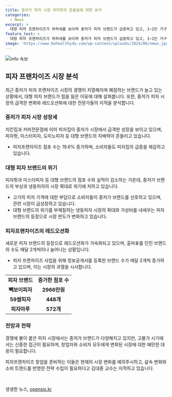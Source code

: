 ```yaml
---
title: 중저가 피자 시장 피자헛의 흔들림에 대한 분석
categories:
  - News
excerpt: >
  대형 피자 프랜차이즈가 하락세를 보이며 중저가 피자 브랜드가 급증하고 있고, 1~2인 가구를 겨냥한 중저가 피자 시장의 경쟁이 과열되고 있다. 대형 브랜드들의 점포 수와 매출액이 감소하면서 중저가 피자 시장이 주목받고 있으며, 냉동피자 시장의 성장과 함께 가성비를 내세운 브랜드의 등장으로 시장 판도가 변화하고 있다. 하지만 새로운 브랜드의 등장으로 출혈 경쟁이 예상되며, 중저가 피자 시장이 고물가 시기에도 불구하고 급성장하고 있는 상황이다.
feature_text: >
  대형 피자 프랜차이즈가 하락세를 보이며 중저가 피자 브랜드가 급증하고 있고, 1~2인 가구를 겨냥한 중저가 피자 시장의 경쟁이 과열되고 있다. 대형 브랜드들의 점포 수와 매출액이 감소하면서 중저가 피자 시장이 주목받고 있으며, 냉동피자 시장의 성장과 함께 가성비를 내세운 브랜드의 등장으로 시장 판도가 변화하고 있다. 하지만 새로운 브랜드의 등장으로 출혈 경쟁이 예상되며, 중저가 피자 시장이 고물가 시기에도 불구하고 급성장하고 있는 상황이다.
image: 'https://www.behealthy4u.com/wp-content/uploads/2024/06/news.jpg'
---
```


<p><img src="https://www.behealthy4u.com/wp-content/uploads/2024/06/news.jpg" alt="info 속보" /></p>

<h2 data-ke-size="size26">피자 프랜차이즈 시장 분석</h2>

<p data-ke-size="size16">최근 중저가 피자 프랜차이즈 시장의 경쟁이 치열해지며 폐점하는 브랜드가 늘고 있는 상황에서, 대형 피자 브랜드가 힘을 잃은 이유에 대해 살펴봅니다. 또한, 중저가 피자 시장의 급격한 변화와 레드오션화에 대한 전문가들의 지적을 분석합니다.</p>

<h3 data-ke-size="size24">중저가 피자 시장 성장세</h3>

<p data-ke-size="size16">치킨집과 커피전문점에 이어 피자집이 중저가 시장에서 급격한 성장을 보이고 있으며, 피자헛, 미스터피자, 도미노피자 등 대형 브랜드의 지배력이 흔들리고 있습니다.</p>

<ul>
  <li>피자프랜차이즈 점포 수는 19.6% 증가하며, 소비자들도 피자집의 급증을 체감하고 있습니다.</li>
</ul>

<h3 data-ke-size="size24">대형 피자 브랜드의 위기</h3>

<p data-ke-size="size16">피자헛과 미스터피자 등 대형 브랜드의 점포 수와 실적이 감소하는 가운데, 중저가 브랜드의 부상과 냉동피자의 시장 확대로 위기에 처하고 있습니다.</p>

<ul>
  <li>고가의 피자 가격에 대한 부담으로 소비자들이 중저가 브랜드를 선호하고 있으며, 관련 시장이 급성장하고 있습니다.</li>
  <li>대형 브랜드의 위기를 부채질하는 냉동피자 시장의 확대와 가성비를 내세우는 피자 브랜드의 등장으로 시장 판도가 변화하고 있습니다.</li>
</ul>

<h3 data-ke-size="size24">피자프랜차이즈의 레드오션화</h3>

<p data-ke-size="size16">새로운 피자 브랜드의 등장으로 레드오션화가 가속화되고 있으며, 출마표를 던진 브랜드의 수도 매달 2개씩이나 늘어나는 상황입니다.</p>

<ul>
  <li>피자 프랜차이즈 사업을 위해 정보공개서를 등록한 브랜드 수가 매달 2개씩 증가하고 있으며, 이는 시장의 과열을 시사합니다.</li>
</ul>

<table>
  <tr>
    <td style="text-align: center; height: 17px;"><b>피자 브랜드</b></td>
    <td style="text-align: center; height: 17px;"><b>증가한 점포 수</b></td>
  </tr>
  <tr>
    <td style="text-align: center; height: 17px;"><b>빽보이피자</b></td>
    <td style="text-align: center; height: 17px;"><b>2966만원</b></td>
  </tr>
  <tr>
    <td style="text-align: center; height: 17px;"><b>59쌀피자</b></td>
    <td style="text-align: center; height: 17px;"><b>448개</b></td>
  </tr>
  <tr>
    <td style="text-align: center; height: 17px;"><b>피자마루</b></td>
    <td style="text-align: center; height: 17px;"><b>572개</b></td>
  </tr>
</table>

<h3 data-ke-size="size24">전망과 전략</h3>

<p data-ke-size="size16">경쟁에 불이 붙은 피자 시장에서는 중저가 브랜드가 다양해지고 있지만, 고물가 시기에서는 신중한 접근이 필요하며, 창업자와 소비자 모두에게 변화된 시장에 대한 예민한 대응이 필요합니다.</p>

<p data-ke-size="size16">피자프랜차이즈 창업을 준비하는 이들은 현재의 시장 변화를 예의주시하고, 삶속 변화와 소비 트렌드를 반영한 전략 수립이 필요하다고 김대종 교수는 지적하고 있습니다.</p>

<p data-ke-size="size16">&nbsp;</p>
생생한 뉴스, <a href="https://opensis.kr" rel="dofollow">opensis.kr</a>


